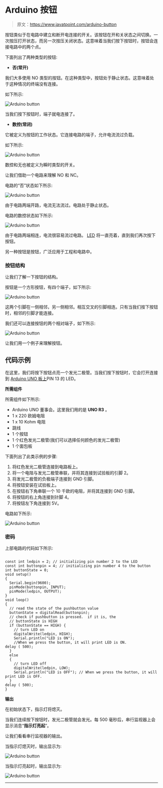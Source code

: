 # Arduino 按钮

> 原文：<https://www.javatpoint.com/arduino-button>

按钮类似于在电路中建立和断开电连接的开关。该按钮在开和关状态之间切换。一次按压打开状态，而另一次按压关闭状态。这意味着当我们按下按钮时，按钮会连接电路中的两个点。

下面列出了两种类型的按钮:

*   **否(常开)**

我们大多使用 NO 类型的按钮。在这种类型中，按钮处于静止状态。这意味着处于这种情况的终端没有连接。

如下所示:

![Arduino button](img/d8035ee66a045603bb92656fcf116d57.png)

当我们按下按钮时，端子就电连接了。

*   **数控(常闭)**

它被定义为按钮的工作状态。它连接电路的端子，允许电流流过负载。

如下所示:

![Arduino button](img/1e3e8a8e489e8b977a4d9fa6501b74cb.png)

数控和无也被定义为瞬时类型的开关。

让我们借助一个电路来理解 NO 和 NC。

电路的“否”状态如下所示:

![Arduino button](img/af62aaf89c55348ffad5173f18d01c0d.png)

由于电路两端开路，电流无法流过。电路处于静止状态。

电路的数控状态如下所示:

![Arduino button](img/6bfa6f7a7b941ea811139f55bbc67da2.png)

由于电路两端相连，电流很容易流过电路。 [LED](https://www.javatpoint.com/led-full-form) 将一直亮着，直到我们再次按下按钮。

另一种按钮是按钮，广泛应用于工程和电路中。

### 按钮结构

让我们了解一下按钮的结构。

按钮是一个方形按钮，有四个端子，如下所示:

![Arduino button](img/8e33aa599b087323b9709482963114f9.png)

这两个引脚在一侧相邻，另一侧相邻。相互交叉的引脚相连。只有当我们按下按钮时，相邻的引脚才能连接。

我们还可以连接按钮的两个相对端子，如下所示:

![Arduino button](img/e768e745b21f4fb75c7d3203afe658ca.png)

让我们用一个例子来理解按钮。

## 代码示例

在这里，我们将按下按钮点亮一个发光二极管。当我们按下按钮时，它会打开连接到 [Arduino UNO 板上](https://www.javatpoint.com/arduino-uno)PIN 13 的 LED。

**所需组件**

所需组件如下所示:

*   Arduino UNO 董事会。这里我们用的是 **UNO R3** 。
*   1 x 220 欧姆电阻
*   1 x 10 Kohm 电阻
*   跳线
*   1 个按钮
*   1 个红色发光二极管(我们可以选择任何颜色的发光二极管)
*   1 个面包板

下面列出了此类示例的步骤:

1.  将红色发光二极管连接到电路板上。
2.  将一个电阻与发光二极管串联，并将其连接到试验板的引脚 2。
3.  将发光二极管的负极端子连接到 GND 引脚。
4.  将按钮安装在试验板上。
5.  在按钮右下角串联一个 10 千欧的电阻，并将其连接到 GND 引脚。
6.  将按钮的右上角连接到针脚 4。
7.  将按钮左下角连接到 5V。

电路如下所示:

![Arduino button](img/9cbfe2ee271ce827fa9e4940a4191447.png)

### 密码

上部电路的代码如下所示:

```

const int ledpin = 2; // initializing pin number 2 to the LED
const int buttonpin = 4; // initializing pin number 4 to the button
int buttonState = 0;
void setup()
{
  Serial.begin(9600);
  pinMode(buttonpin, INPUT);
  pinMode(ledpin, OUTPUT);
}
void loop()
{
  // read the state of the pushbutton value
  buttonState = digitalRead(buttonpin);
  // check if pushbutton is pressed.  if it is, the
  // buttonState is HIGH
  if (buttonState == HIGH) {
    // turn LED on
    digitalWrite(ledpin, HIGH);
    Serial.println("LED is ON");
    //When we press the button, it will print LED is ON.
delay ( 500);
  } 
  else 
  {
    // turn LED off
    digitalWrite(ledpin, LOW);
    Serial.println("LED is OFF"); // When we press the button, it will print LED is OFF.
  }
delay ( 500);
}

```

**输出**

在初始状态下，指示灯将熄灭。

当我们连续按下按钮时，发光二极管就会发光。每 500 毫秒后，串行监视器上会显示消息“**指示灯亮起**”。

让我们看看串行监视器的输出。

当指示灯熄灭时，输出显示为:

![Arduino button](img/893d0c91f92bcf4c9f2f8e3f9c1ceb37.png)

当指示灯亮起时，输出显示为:

![Arduino button](img/8fe4777d693d333d22b4f202384bc6ae.png)

* * *